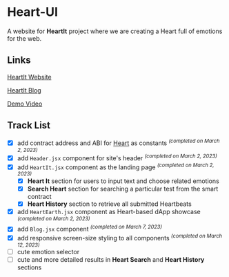 # Heart-UI

A website for **HeartIt** project where we are creating a Heart full of emotions for the web.

## Links

[HeartIt Website](https://heartit.netlify.app)

[HeartIt Blog](https://heartit.netlify.app/blog)

[Demo Video](https://www.youtube.com/watch?v=w0gm83aPCp4)

## Track List

- [x] add contract address and ABI for [Heart](https://github.com/heartit/heart) as constants <sup>*(completed on March 2, 2023)*</sup>
- [x] add `Header.jsx` component for site's header <sup>*(completed on March 2, 2023)*</sup>
- [x] add `HeartIt.jsx` component as the landing page <sup>*(completed on March 2, 2023)*</sup>
    - [x] **Heart It** section for users to input text and choose related emotions 
    - [x] **Search Heart** section for searching a particular test from the smart contract 
    - [x] **Heart History** section to retrieve all submitted Heartbeats
- [x] add `HeartEarth.jsx` component as Heart-based dApp showcase <sup>*(completed on March 2, 2023)*</sup>
- [x] add `Blog.jsx` component <sup>*(completed on March 7, 2023)*</sup> 
- [x] add responsive screen-size styling to all components <sup>*(completed on March 12, 2023)*</sup>
- [ ] cute emotion selector
- [ ] cute and more detailed results in **Heart Search** and **Heart History** sections
